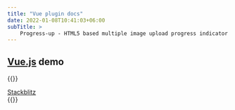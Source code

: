 ```yaml
---
title: "Vue plugin docs"
date: 2022-01-08T10:41:03+06:00
subTitle: >
    Progress-up - HTML5 based multiple image upload progress indicator plugin demos
---
```



## [Vue.js](https://www.vuejs.org)  demo

<!--
{{<rawhtml>}}
<div class="w-full">
<iframe class="layout-frame" src="https://stackblitz.com/edit/vue-gctrks?embed=1&file=src/App.vue">
</iframe>
</div>
{{</rawhtml>}}
-->

{{<rawhtml>}}
<div class="flex justify-center">
<a href="https://vue-gctrks.stackblitz.io" class="bg-blue-600 rounded shadow-md text-black px-4 py-3 no-underline">Stackblitz </a>
</div>
{{</rawhtml>}}



